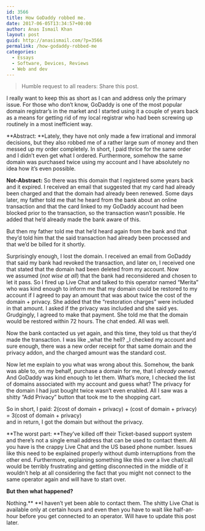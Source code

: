 ```yaml
---
id: 3566
title: How GoDaddy robbed me.
date: 2017-06-05T13:34:57+00:00
author: Anas Ismail Khan
layout: post
guid: http://anasismail.com/?p=3566
permalink: /how-godaddy-robbed-me
categories:
  - Essays
  - Software, Devices, Reviews
  - Web and dev
---
```

> Humble request to all readers: Share this post.

I really want to keep this as short as I can and address only the primary issue. For those who don&#8217;t know, GoDaddy is one of the most popular domain registrar&#8217;s in the market and I started using it a couple of years back as a means for getting rid of my local registrar who had been screwing up routinely in a most inefficient way.

**Abstract: **Lately, they have not only made a few irrational and immoral decisions, but they also robbed me of a rather large sum of money and then messed up my order completely. In short, I paid thrice for the same order and I didn&#8217;t even get what I ordered. Furthermore, somehow the same domain was purchased twice using my account and I have absolutely no idea how it&#8217;s even possible.<!--more-->

**Not-Abstract:** So there was this domain that I registered some years back and it expired. I received an email that suggested that my card had already been charged and that the domain had already been renewed. Some days later, my father told me that he heard from the bank about an online transaction and that the card linked to my GoDaddy account had been blocked prior to the transaction, so the transaction wasn&#8217;t possible. He added that he&#8217;d already made the bank aware of this.

But then my father told me that he&#8217;d heard again from the bank and that they&#8217;d told him that the said transaction had already been processed and that we&#8217;d be billed for it shortly.

Surprisingly enough, I lost the domain. I received an email from GoDaddy that said my bank had revoked the transaction, and later on, I received one that stated that the domain had been deleted from my account. Now we assumed (_not wise at all_) that the bank had reconsidered and chosen to let it pass. So I fired up Live Chat and talked to this operator named &#8220;Merita&#8221; who was kind enough to inform me that my domain could be restored to my account if I agreed to pay an amount that was about twice the cost of the domain + privacy. She added that the &#8220;restoration charges&#8221; were included in that amount. I asked if the privacy was included and she said yes. Grudgingly, I agreed to make that payment. She told me that the domain would be restored within 72 hours. The chat ended. All was well.

Now the bank contacted us yet again, and this time, they told us that they&#8217;d made the transaction. I was like _what the hell? _I checked my account and sure enough, there was a new order receipt for that same domain and the privacy addon, and the charged amount was the standard cost.

Now let me explain to you what was wrong about this. Somehow, the bank was able to, on my behalf, purchase a domain for me, that I _already owned._ And GoDaddy was kind enough to let them. What&#8217;s more, I checked the list of domains associated with my account and guess what? The privacy for the domain I had just bought twice wasn&#8217;t even enabled. All I saw was a shitty &#8220;Add Privacy&#8221; button that took me to the shopping cart.

So in short, I paid: 2(cost of domain + privacy) + (cost of domain + privacy) = 3(cost of domain + privacy)  
and in return, I got the domain but without the privacy.

**The worst part: **They&#8217;ve killed off their Ticket-based support system and there&#8217;s not a single email address that can be used to contact them. All you have is the crappy Live Chat and the US based phone number. Issues like this need to be explained properly without dumb interruptions from the other end. Furthermore, explaining something like this over a live chat/call would be terribly frustrating and getting disconnected in the middle of it wouldn&#8217;t help at all considering the fact that you might not connect to the same operator again and will have to start over.

**But then what happened?**

Nothing.** **I haven&#8217;t yet been able to contact them. The shitty Live Chat is available only at certain hours and even then you have to wait like half-an-hour before you get connected to an operator. Will have to update this post later.